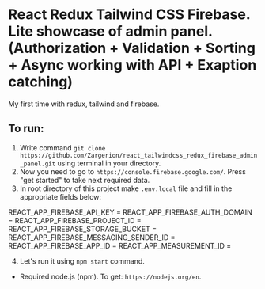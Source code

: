 # React Redux Tailwind CSS Firebase. Lite showcase of admin panel. (Authorization + Validation + Sorting + Async working with API + Exaption catching)

My first time with redux, tailwind and firebase.

## To run:

1. Write command ```git clone https://github.com/Zargerion/react_tailwindcss_redux_firebase_admin_panel.git``` using terminal in your directory.
2. Now you need to go to ```https://console.firebase.google.com/```. Press "get started" to take next required data.
3. In root directory of this project make ```.env.local``` file and fill in the appropriate fields below:

REACT_APP_FIREBASE_API_KEY = 
REACT_APP_FIREBASE_AUTH_DOMAIN = 
REACT_APP_FIREBASE_PROJECT_ID = 
REACT_APP_FIREBASE_STORAGE_BUCKET = 
REACT_APP_FIREBASE_MESSAGING_SENDER_ID = 
REACT_APP_FIREBASE_APP_ID = 
REACT_APP_MEASUREMENT_ID = 

4. Let's run it using ```npm start``` command.

* Required node.js (npm). To get: ```https://nodejs.org/en```.

